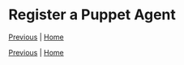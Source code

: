 # Register a Puppet Agent

[Previous](install-puppet-db.md) \| [Home](index.md)





[Previous](install-puppet-db.md) \| [Home](index.md)
